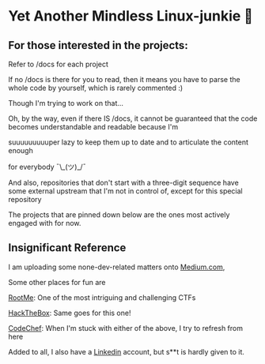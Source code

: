 # Yet Another Mindless Linux-junkie :zany_face:

## For those interested in the projects:

Refer to /docs for each project

If no /docs is there for you to read, then it means you have to parse the whole code by yourself, which is rarely commented :)

Though I'm trying to work on that...

Oh, by the way, even if there IS /docs, it cannot be guaranteed that the code becomes  understandable and readable because I'm

suuuuuuuuuper lazy to keep them up to date and to articulate the content enough

for everybody ¯\\\_(ツ)_/¯

And also, repositories that don't start with a three-digit sequence have some external upstream that I'm not in control of, except for this special repository

The projects that are pinned down below are the ones most actively engaged with for now.


## Insignificant Reference

I am uploading some none-dev-related matters onto [Medium.com](https://medium.com/@seantywork),

Some other places for fun are

[RootMe](https://www.root-me.org/): One of the most intriguing and challenging CTFs

[HackTheBox](https://app.hackthebox.com/): Same goes for this one!

[CodeChef](https://www.codechef.com/): When I'm stuck with either of the above, I try to refresh from here


Added to all, I also have a [Linkedin](https://www.linkedin.com/in/sean-taehoon-yoon/) account, but s**t is hardly given to it.




